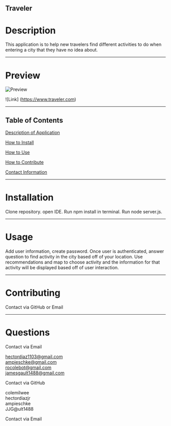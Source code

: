 ## Traveler

# Description

This application is to help new travelers find different activities to do when entering a city that they have no idea about.

---

# Preview

![Preview](./www.preview.png)

![Link] (https://www.traveler.com)

---

## Table of Contents

[Description of Application](#description)

[How to Install](#installation)

[How to Use](#usage)

[How to Contribute](#contributing)

[Contact Information](#questions)
    
---

# Installation

Clone repository. open IDE. Run npm install in terminal. Run node server.js.

---
 # Usage

Add user information, create password. Once user is authenticated, answer question to find activity in the city based off of your location. Use recommendations and map to choose activity and the information for that activity will be displayed based off of user interaction.

---

# Contributing

Contact via GitHub or Email

---

# Questions

Contact via Email

hectordiaz1103@gmail.com <br>
ampieschke@gmail.com <br>
rocolebot@gmail.com <br>
jamesgault1488@gmail.com

Contact via GitHub

colemilwee <br>
hectordiazjr <br>
ampieschke <br>
JJG@ult1488

Contact via Email

